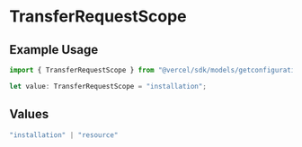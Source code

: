 # TransferRequestScope

## Example Usage

```typescript
import { TransferRequestScope } from "@vercel/sdk/models/getconfigurationop.js";

let value: TransferRequestScope = "installation";
```

## Values

```typescript
"installation" | "resource"
```
